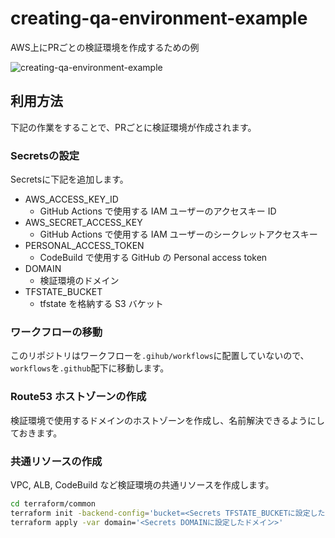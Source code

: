 # creating-qa-environment-example

AWS上にPRごとの検証環境を作成するための例

![creating-qa-environment-example](https://user-images.githubusercontent.com/59072363/137611402-4ec3cd3c-ade5-4526-843c-bfbbf22f0600.png)

## 利用方法

下記の作業をすることで、PRごとに検証環境が作成されます。

### Secretsの設定

Secretsに下記を追加します。

- AWS_ACCESS_KEY_ID
  - GitHub Actions で使用する IAM ユーザーのアクセスキー ID
- AWS_SECRET_ACCESS_KEY
  - GitHub Actions で使用する IAM ユーザーのシークレットアクセスキー
- PERSONAL_ACCESS_TOKEN
  - CodeBuild で使用する GitHub の Personal access token
- DOMAIN
  - 検証環境のドメイン
- TFSTATE_BUCKET
  - tfstate を格納する S3 バケット

### ワークフローの移動

このリポジトリはワークフローを`.gihub/workflows`に配置していないので、`workflows`を`.github`配下に移動します。

### Route53 ホストゾーンの作成

検証環境で使用するドメインのホストゾーンを作成し、名前解決できるようにしておきます。

### 共通リソースの作成

VPC, ALB, CodeBuild など検証環境の共通リソースを作成します。

```sh
cd terraform/common
terraform init -backend-config='bucket=<Secrets TFSTATE_BUCKETに設定したS3バケット>'
terraform apply -var domain='<Secrets DOMAINに設定したドメイン>'
```
